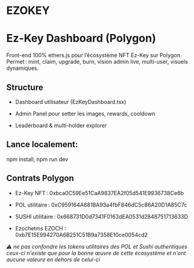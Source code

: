 # EZOKEY

# Ez-Key Dashboard (Polygon) 
Front-end 100% ethers.js pour l’écosystème NFT Ez-Key sur Polygon. 
Permet : mint, claim, upgrade, burn, vision admin live, multi-user, visuels dynamiques.

## Structure 
- Dashboard utilisateur (EzKeyDashboard.tsx) 

- Admin Panel pour setter les images, rewards, cooldown
-  Leaderboard & multi-holder explorer 

## Lance localement:
npm install, npm run dev 

## Contrats Polygon 
- Ez-Key NFT : 0xbca0C59Ee51CaA9837EA2f05d541E9936738Ce6b

- POL utilitaire : 0xC959164A681BA93a4fbF846dC5c86A20D1A85C7c

- SUSHI utilitaire : 0x668731D0d7341F0163dEA0531d2848751713633D

- Ezochetms EZOCH : 0xb7E15E994270A6B251C51B9a7358E10ce0054cd2

*⚠️ ne pas confondre les tokens utilitaires des POL et Sushi authentiques ceux-ci n'existe que pour la bonne œuvre de cette écosystème et n'ont aucune valeure en dehors de celui-ci*
